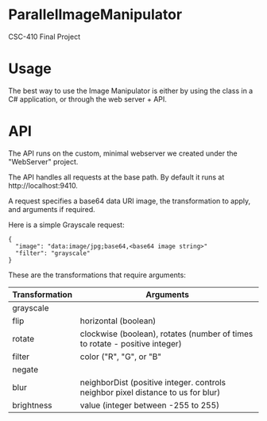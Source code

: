 # ParallelImageManipulator
CSC-410 Final Project

# Usage
The best way to use the Image Manipulator is either by using the class in a C# application, or through the web server + API.

# API
The API runs on the custom, minimal webserver we created under the "WebServer" project. 

The API handles all requests at the base path. By default it runs at http://localhost:9410.

A request specifies a base64 data URI image, the transformation to apply, and arguments if required.

Here is a simple Grayscale request:

```
{
  "image": "data:image/jpg;base64,<base64 image string>"
  "filter": "grayscale"
}
```

These are the transformations that require arguments:

| Transformation  |  Arguments |
|---|---|
| grayscale |   |
| flip | horizontal (boolean) |
| rotate | clockwise (boolean), rotates (number of times to rotate - positive integer) |
| filter | color ("R", "G", or "B" |
| negate |  |
| blur | neighborDist (positive integer. controls neighbor pixel distance to us for blur) |
| brightness | value (integer between -255 to 255) |

